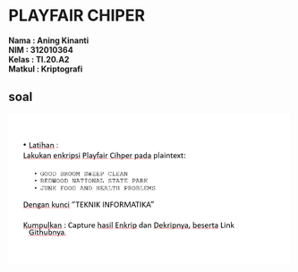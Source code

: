 # PLAYFAIR CHIPER

**Nama : Aning Kinanti** <br>
**NIM : 312010364** <br>
**Kelas : TI.20.A2** <br>
**Matkul : Kriptografi** <br>

## soal

![Gambar 1](soal.PNG) <br>
